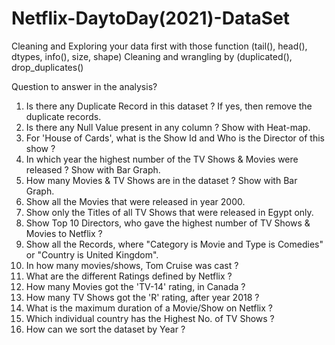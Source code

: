 # Netflix-DaytoDay(2021)-DataSet

Cleaning and Exploring your data first with those function (tail(), head(), dtypes, info(), size, shape)
Cleaning and wrangling by (duplicated(), drop_duplicates()


Question to answer in the analysis?

1) Is there any Duplicate Record in this dataset ? If yes, then remove the duplicate records.
2) Is there any Null Value present in any column ? Show with Heat-map.
3) For 'House of Cards', what is the Show Id and Who is the Director of this show ? 
4) In which year the highest number of the TV Shows & Movies were released ? Show with Bar Graph.
5) How many Movies & TV Shows are in the dataset ? Show with Bar Graph.
6) Show all the Movies that were released in year 2000.
7) Show only the Titles of all TV Shows that were released in Egypt only.
8) Show Top 10 Directors, who gave the highest number of TV Shows & Movies to Netflix ?
9) Show all the Records, where "Category is Movie and Type is Comedies" or "Country is United Kingdom".
10) In how many movies/shows, Tom Cruise was cast ?
11) What are the different Ratings defined by Netflix ?
12) How many Movies got the 'TV-14' rating, in Canada ?
13) How many TV Shows got the 'R' rating, after year 2018 ?
14) What is the maximum duration of a Movie/Show on Netflix ?
15) Which individual country has the Highest No. of TV Shows ?
16) How can we sort the dataset by Year ?

